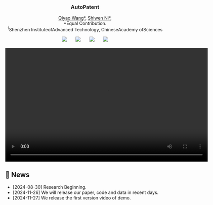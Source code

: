 <h3 align="center"><strong>AutoPatent</strong></h3>

  <p align="center">
    <a href="https://QiYao-Wang.github.io/">Qiyao Wang*</a>,
    <a href="https://nishiwen1214.github.io/">Shiwen Ni*</a>,
    <br>
    *Equal Contribution.
    <br>
    <sup>1</sup>Shenzhen InstituteofAdvanced Technology, ChineseAcademy ofSciences
    <br>
</p>

<div align="center">
 <a href=''><img src='https://img.shields.io/badge/Paper-arXiv-red'></a> &nbsp;&nbsp;&nbsp;&nbsp;&nbsp;
<!-- <a href='https://arxiv.org/abs/[]'><img src='https://img.shields.io/badge/arXiv-[]-b31b1b.svg'></a> &nbsp;&nbsp;&nbsp;&nbsp;&nbsp; -->
 <a href='https://QiYao-Wang.github.io/AutoPatent/'><img src='https://img.shields.io/badge/Project-Page-Green'></a> &nbsp;&nbsp;&nbsp;&nbsp;&nbsp;
 <a href=''><img src='https://img.shields.io/badge/License-MIT-blue'></a> &nbsp;&nbsp;&nbsp;&nbsp;&nbsp;
 <a href='https://github.com/QiYao-Wang/AutoPatent'><img src="https://visitor-badge.laobi.icu/badge?page_id=ruijiezhu94.motiongs"/></a>
 <br>
 <br>
</div>

<video width="640" height="360" controls>
  <source src="static/vedios/AutoPatent-Demo-Version1.mp4" type="video/mp4">
  Your browser does not support the video tag.
</video>

## 📢 News

- [2024-08-30] Research Beginning.
- [2024-11-26] We will release our paper, code and data in recent days.
- [2024-11-27] We release the first version video of demo.


